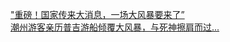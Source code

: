   
[&quot;重磅！国家传来大消息，一场大风暴要来了”](http://www.dianyue.me/archives/875/i424vayzng6nxeph/)  
[潮州游客亲历普吉游船倾覆大风暴，与死神擦肩而过...](http://www.dianyue.me/archives/425/6nzvg8mpookuwy8s/)